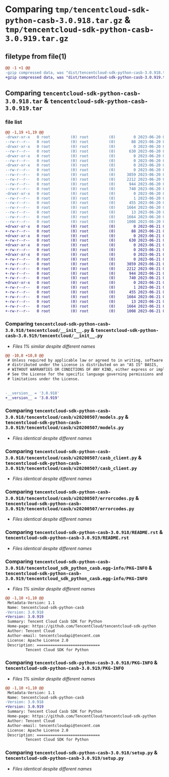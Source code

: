 # Comparing `tmp/tencentcloud-sdk-python-casb-3.0.918.tar.gz` & `tmp/tencentcloud-sdk-python-casb-3.0.919.tar.gz`

## filetype from file(1)

```diff
@@ -1 +1 @@
-gzip compressed data, was "dist/tencentcloud-sdk-python-casb-3.0.918.tar", last modified: Tue Jun 20 02:34:52 2023, max compression
+gzip compressed data, was "dist/tencentcloud-sdk-python-casb-3.0.919.tar", last modified: Wed Jun 21 00:19:20 2023, max compression
```

## Comparing `tencentcloud-sdk-python-casb-3.0.918.tar` & `tencentcloud-sdk-python-casb-3.0.919.tar`

### file list

```diff
@@ -1,19 +1,19 @@
-drwxr-xr-x   0 root         (0) root         (0)        0 2023-06-20 02:34:52.000000 tencentcloud-sdk-python-casb-3.0.918/
--rw-r--r--   0 root         (0) root         (0)       88 2023-06-20 02:34:52.000000 tencentcloud-sdk-python-casb-3.0.918/setup.cfg
-drwxr-xr-x   0 root         (0) root         (0)        0 2023-06-20 02:34:52.000000 tencentcloud-sdk-python-casb-3.0.918/tencentcloud/
--rw-r--r--   0 root         (0) root         (0)      630 2023-06-20 02:34:52.000000 tencentcloud-sdk-python-casb-3.0.918/tencentcloud/__init__.py
-drwxr-xr-x   0 root         (0) root         (0)        0 2023-06-20 02:34:52.000000 tencentcloud-sdk-python-casb-3.0.918/tencentcloud/casb/
--rw-r--r--   0 root         (0) root         (0)        0 2023-06-20 02:34:52.000000 tencentcloud-sdk-python-casb-3.0.918/tencentcloud/casb/__init__.py
-drwxr-xr-x   0 root         (0) root         (0)        0 2023-06-20 02:34:52.000000 tencentcloud-sdk-python-casb-3.0.918/tencentcloud/casb/v20200507/
--rw-r--r--   0 root         (0) root         (0)        0 2023-06-20 02:34:52.000000 tencentcloud-sdk-python-casb-3.0.918/tencentcloud/casb/v20200507/__init__.py
--rw-r--r--   0 root         (0) root         (0)     3859 2023-06-20 02:34:52.000000 tencentcloud-sdk-python-casb-3.0.918/tencentcloud/casb/v20200507/models.py
--rw-r--r--   0 root         (0) root         (0)     2212 2023-06-20 02:34:52.000000 tencentcloud-sdk-python-casb-3.0.918/tencentcloud/casb/v20200507/casb_client.py
--rw-r--r--   0 root         (0) root         (0)      944 2023-06-20 02:34:52.000000 tencentcloud-sdk-python-casb-3.0.918/tencentcloud/casb/v20200507/errorcodes.py
--rw-r--r--   0 root         (0) root         (0)      740 2023-06-20 02:34:52.000000 tencentcloud-sdk-python-casb-3.0.918/README.rst
-drwxr-xr-x   0 root         (0) root         (0)        0 2023-06-20 02:34:52.000000 tencentcloud-sdk-python-casb-3.0.918/tencentcloud_sdk_python_casb.egg-info/
--rw-r--r--   0 root         (0) root         (0)        1 2023-06-20 02:34:52.000000 tencentcloud-sdk-python-casb-3.0.918/tencentcloud_sdk_python_casb.egg-info/dependency_links.txt
--rw-r--r--   0 root         (0) root         (0)      455 2023-06-20 02:34:52.000000 tencentcloud-sdk-python-casb-3.0.918/tencentcloud_sdk_python_casb.egg-info/SOURCES.txt
--rw-r--r--   0 root         (0) root         (0)     1664 2023-06-20 02:34:52.000000 tencentcloud-sdk-python-casb-3.0.918/tencentcloud_sdk_python_casb.egg-info/PKG-INFO
--rw-r--r--   0 root         (0) root         (0)       13 2023-06-20 02:34:52.000000 tencentcloud-sdk-python-casb-3.0.918/tencentcloud_sdk_python_casb.egg-info/top_level.txt
--rw-r--r--   0 root         (0) root         (0)     1664 2023-06-20 02:34:52.000000 tencentcloud-sdk-python-casb-3.0.918/PKG-INFO
--rw-r--r--   0 root         (0) root         (0)     1008 2023-06-20 02:34:52.000000 tencentcloud-sdk-python-casb-3.0.918/setup.py
+drwxr-xr-x   0 root         (0) root         (0)        0 2023-06-21 00:19:20.000000 tencentcloud-sdk-python-casb-3.0.919/
+-rw-r--r--   0 root         (0) root         (0)       88 2023-06-21 00:19:20.000000 tencentcloud-sdk-python-casb-3.0.919/setup.cfg
+drwxr-xr-x   0 root         (0) root         (0)        0 2023-06-21 00:19:20.000000 tencentcloud-sdk-python-casb-3.0.919/tencentcloud/
+-rw-r--r--   0 root         (0) root         (0)      630 2023-06-21 00:19:20.000000 tencentcloud-sdk-python-casb-3.0.919/tencentcloud/__init__.py
+drwxr-xr-x   0 root         (0) root         (0)        0 2023-06-21 00:19:20.000000 tencentcloud-sdk-python-casb-3.0.919/tencentcloud/casb/
+-rw-r--r--   0 root         (0) root         (0)        0 2023-06-21 00:19:20.000000 tencentcloud-sdk-python-casb-3.0.919/tencentcloud/casb/__init__.py
+drwxr-xr-x   0 root         (0) root         (0)        0 2023-06-21 00:19:20.000000 tencentcloud-sdk-python-casb-3.0.919/tencentcloud/casb/v20200507/
+-rw-r--r--   0 root         (0) root         (0)        0 2023-06-21 00:19:20.000000 tencentcloud-sdk-python-casb-3.0.919/tencentcloud/casb/v20200507/__init__.py
+-rw-r--r--   0 root         (0) root         (0)     3859 2023-06-21 00:19:20.000000 tencentcloud-sdk-python-casb-3.0.919/tencentcloud/casb/v20200507/models.py
+-rw-r--r--   0 root         (0) root         (0)     2212 2023-06-21 00:19:20.000000 tencentcloud-sdk-python-casb-3.0.919/tencentcloud/casb/v20200507/casb_client.py
+-rw-r--r--   0 root         (0) root         (0)      944 2023-06-21 00:19:20.000000 tencentcloud-sdk-python-casb-3.0.919/tencentcloud/casb/v20200507/errorcodes.py
+-rw-r--r--   0 root         (0) root         (0)      740 2023-06-21 00:19:20.000000 tencentcloud-sdk-python-casb-3.0.919/README.rst
+drwxr-xr-x   0 root         (0) root         (0)        0 2023-06-21 00:19:20.000000 tencentcloud-sdk-python-casb-3.0.919/tencentcloud_sdk_python_casb.egg-info/
+-rw-r--r--   0 root         (0) root         (0)        1 2023-06-21 00:19:20.000000 tencentcloud-sdk-python-casb-3.0.919/tencentcloud_sdk_python_casb.egg-info/dependency_links.txt
+-rw-r--r--   0 root         (0) root         (0)      455 2023-06-21 00:19:20.000000 tencentcloud-sdk-python-casb-3.0.919/tencentcloud_sdk_python_casb.egg-info/SOURCES.txt
+-rw-r--r--   0 root         (0) root         (0)     1664 2023-06-21 00:19:20.000000 tencentcloud-sdk-python-casb-3.0.919/tencentcloud_sdk_python_casb.egg-info/PKG-INFO
+-rw-r--r--   0 root         (0) root         (0)       13 2023-06-21 00:19:20.000000 tencentcloud-sdk-python-casb-3.0.919/tencentcloud_sdk_python_casb.egg-info/top_level.txt
+-rw-r--r--   0 root         (0) root         (0)     1664 2023-06-21 00:19:20.000000 tencentcloud-sdk-python-casb-3.0.919/PKG-INFO
+-rw-r--r--   0 root         (0) root         (0)     1008 2023-06-21 00:19:20.000000 tencentcloud-sdk-python-casb-3.0.919/setup.py
```

### Comparing `tencentcloud-sdk-python-casb-3.0.918/tencentcloud/__init__.py` & `tencentcloud-sdk-python-casb-3.0.919/tencentcloud/__init__.py`

 * *Files 1% similar despite different names*

```diff
@@ -10,8 +10,8 @@
 # Unless required by applicable law or agreed to in writing, software
 # distributed under the License is distributed on an "AS IS" BASIS,
 # WITHOUT WARRANTIES OR CONDITIONS OF ANY KIND, either express or implied.
 # See the License for the specific language governing permissions and
 # limitations under the License.
 
 
-__version__ = '3.0.918'
+__version__ = '3.0.919'
```

### Comparing `tencentcloud-sdk-python-casb-3.0.918/tencentcloud/casb/v20200507/models.py` & `tencentcloud-sdk-python-casb-3.0.919/tencentcloud/casb/v20200507/models.py`

 * *Files identical despite different names*

### Comparing `tencentcloud-sdk-python-casb-3.0.918/tencentcloud/casb/v20200507/casb_client.py` & `tencentcloud-sdk-python-casb-3.0.919/tencentcloud/casb/v20200507/casb_client.py`

 * *Files identical despite different names*

### Comparing `tencentcloud-sdk-python-casb-3.0.918/tencentcloud/casb/v20200507/errorcodes.py` & `tencentcloud-sdk-python-casb-3.0.919/tencentcloud/casb/v20200507/errorcodes.py`

 * *Files identical despite different names*

### Comparing `tencentcloud-sdk-python-casb-3.0.918/README.rst` & `tencentcloud-sdk-python-casb-3.0.919/README.rst`

 * *Files identical despite different names*

### Comparing `tencentcloud-sdk-python-casb-3.0.918/tencentcloud_sdk_python_casb.egg-info/PKG-INFO` & `tencentcloud-sdk-python-casb-3.0.919/tencentcloud_sdk_python_casb.egg-info/PKG-INFO`

 * *Files 1% similar despite different names*

```diff
@@ -1,10 +1,10 @@
 Metadata-Version: 1.1
 Name: tencentcloud-sdk-python-casb
-Version: 3.0.918
+Version: 3.0.919
 Summary: Tencent Cloud Casb SDK for Python
 Home-page: https://github.com/TencentCloud/tencentcloud-sdk-python
 Author: Tencent Cloud
 Author-email: tencentcloudapi@tencent.com
 License: Apache License 2.0
 Description: ============================
         Tencent Cloud SDK for Python
```

### Comparing `tencentcloud-sdk-python-casb-3.0.918/PKG-INFO` & `tencentcloud-sdk-python-casb-3.0.919/PKG-INFO`

 * *Files 1% similar despite different names*

```diff
@@ -1,10 +1,10 @@
 Metadata-Version: 1.1
 Name: tencentcloud-sdk-python-casb
-Version: 3.0.918
+Version: 3.0.919
 Summary: Tencent Cloud Casb SDK for Python
 Home-page: https://github.com/TencentCloud/tencentcloud-sdk-python
 Author: Tencent Cloud
 Author-email: tencentcloudapi@tencent.com
 License: Apache License 2.0
 Description: ============================
         Tencent Cloud SDK for Python
```

### Comparing `tencentcloud-sdk-python-casb-3.0.918/setup.py` & `tencentcloud-sdk-python-casb-3.0.919/setup.py`

 * *Files identical despite different names*

